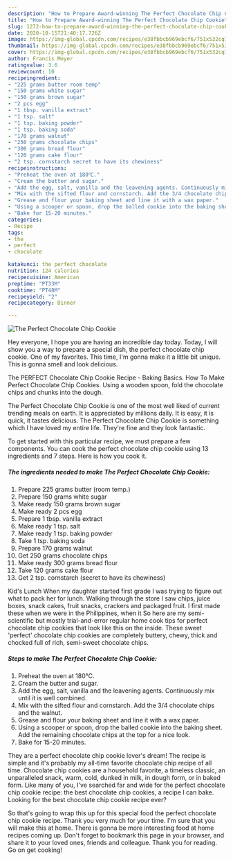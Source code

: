 ```yaml
---
description: "How to Prepare Award-winning The Perfect Chocolate Chip Cookie"
title: "How to Prepare Award-winning The Perfect Chocolate Chip Cookie"
slug: 1272-how-to-prepare-award-winning-the-perfect-chocolate-chip-cookie
date: 2020-10-15T21:40:17.726Z
image: https://img-global.cpcdn.com/recipes/e38fbbcb969ebcf6/751x532cq70/the-perfect-chocolate-chip-cookie-recipe-main-photo.jpg
thumbnail: https://img-global.cpcdn.com/recipes/e38fbbcb969ebcf6/751x532cq70/the-perfect-chocolate-chip-cookie-recipe-main-photo.jpg
cover: https://img-global.cpcdn.com/recipes/e38fbbcb969ebcf6/751x532cq70/the-perfect-chocolate-chip-cookie-recipe-main-photo.jpg
author: Francis Meyer
ratingvalue: 3.6
reviewcount: 10
recipeingredient:
- "225 grams butter room temp"
- "150 grams white sugar"
- "150 grams brown sugar"
- "2 pcs egg"
- "1 tbsp. vanilla extract"
- "1 tsp. salt"
- "1 tsp. baking powder"
- "1 tsp. baking soda"
- "170 grams walnut"
- "250 grams chocolate chips"
- "300 grams bread flour"
- "120 grams cake flour"
- "2 tsp. cornstarch secret to have its chewiness"
recipeinstructions:
- "Preheat the oven at 180℃."
- "Cream the butter and sugar."
- "Add the egg, salt, vanilla and the leavening agents. Continuously mix until it is well combined."
- "Mix with the sifted flour and cornstarch. Add the 3/4 chocolate chips and the walnut."
- "Grease and flour your baking sheet and line it with a wax paper."
- "Using a scooper or spoon, drop the balled cookie into the baking sheet. Add the remaining chocolate chips at the top for a nice look."
- "Bake for 15-20 minutes."
categories:
- Recipe
tags:
- the
- perfect
- chocolate

katakunci: the perfect chocolate 
nutrition: 124 calories
recipecuisine: American
preptime: "PT33M"
cooktime: "PT48M"
recipeyield: "2"
recipecategory: Dinner

---
```



![The Perfect Chocolate Chip Cookie](https://img-global.cpcdn.com/recipes/e38fbbcb969ebcf6/751x532cq70/the-perfect-chocolate-chip-cookie-recipe-main-photo.jpg)

Hey everyone, I hope you are having an incredible day today. Today, I will show you a way to prepare a special dish, the perfect chocolate chip cookie. One of my favorites. This time, I'm gonna make it a little bit unique. This is gonna smell and look delicious.

The PERFECT Chocolate Chip Cookie Recipe - Baking Basics. How To Make Perfect Chocolate Chip Cookies. Using a wooden spoon, fold the chocolate chips and chunks into the dough.

The Perfect Chocolate Chip Cookie is one of the most well liked of current trending meals on earth. It is appreciated by millions daily. It is easy, it is quick, it tastes delicious. The Perfect Chocolate Chip Cookie is something which I have loved my entire life. They're fine and they look fantastic.


To get started with this particular recipe, we must prepare a few components. You can cook the perfect chocolate chip cookie using 13 ingredients and 7 steps. Here is how you cook it.

<!--inarticleads1-->

##### The ingredients needed to make The Perfect Chocolate Chip Cookie:

1. Prepare 225 grams butter (room temp.)
1. Prepare 150 grams white sugar
1. Make ready 150 grams brown sugar
1. Make ready 2 pcs egg
1. Prepare 1 tbsp. vanilla extract
1. Make ready 1 tsp. salt
1. Make ready 1 tsp. baking powder
1. Take 1 tsp. baking soda
1. Prepare 170 grams walnut
1. Get 250 grams chocolate chips
1. Make ready 300 grams bread flour
1. Take 120 grams cake flour
1. Get 2 tsp. cornstarch (secret to have its chewiness)


Kid&#39;s Lunch When my daughter started first grade I was trying to figure out what to pack her for lunch. Walking through the store I saw chips, juice boxes, snack cakes, fruit snacks, crackers and packaged fruit. I first made these when we were in the Philippines, when it So here are my semi-scientific but mostly trial-and-error regular home cook tips for perfect chocolate chip cookies that look like this on the inside. These sweet &#39;perfect&#39; chocolate chip cookies are completely buttery, chewy, thick and chocked full of rich, semi-sweet chocolate chips. 

<!--inarticleads2-->

##### Steps to make The Perfect Chocolate Chip Cookie:

1. Preheat the oven at 180℃.
1. Cream the butter and sugar.
1. Add the egg, salt, vanilla and the leavening agents. Continuously mix until it is well combined.
1. Mix with the sifted flour and cornstarch. Add the 3/4 chocolate chips and the walnut.
1. Grease and flour your baking sheet and line it with a wax paper.
1. Using a scooper or spoon, drop the balled cookie into the baking sheet. Add the remaining chocolate chips at the top for a nice look.
1. Bake for 15-20 minutes.


They are a perfect chocolate chip cookie lover&#39;s dream! The recipe is simple and it&#39;s probably my all-time favorite chocolate chip recipe of all time. Chocolate chip cookies are a household favorite, a timeless classic, an unparalleled snack, warm, cold, dunked in milk, in dough form, or in baked form. Like many of you, I&#39;ve searched far and wide for the perfect chocolate chip cookie recipe: the best chocolate chip cookies, a recipe I can bake. Looking for the best chocolate chip cookie recipe ever? 

So that's going to wrap this up for this special food the perfect chocolate chip cookie recipe. Thank you very much for your time. I'm sure that you will make this at home. There is gonna be more interesting food at home recipes coming up. Don't forget to bookmark this page in your browser, and share it to your loved ones, friends and colleague. Thank you for reading. Go on get cooking!
